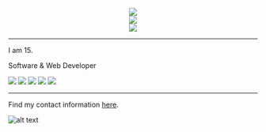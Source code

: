 <!--- - 👋 Hi, I’m @OfficialB
- 👀 I’m interested in learning & creating new things
- 🌱 I’m currently learning JavaScript & PHP
- 🌐 I'm a website creator
- 📚 I know HTML, CSS, PHP, and JavaScript. I am still learning JavaScript and PHP.
- 📫 Contact me by Discord, Official B#0001.

# Most of my repo's are private.
## https://www.bsite.wtf is my website. --->
<!---
OfficialB/OfficialB is a ✨ special ✨ repository because its `README.md` (this file) appears on your GitHub profile.
You can click the Preview link to take a look at your changes.
--->


<p align="center"> 
 
<img src="https://github-readme-stats.vercel.app/api?username=officialb&show_icons=true&theme=dark&count_private=true">
 <br>
 <img src="https://img.shields.io/badge/IDE-Visual%20Studio%20Code-blue">
 <br>
 <img src="https://img.shields.io/badge/OS-Windows%2011-informational">
</p>
<hr>
I am 15.

Software & Web Developer

<img src="https://img.shields.io/badge/Language-C%23-brightgreen">
<img src="https://img.shields.io/badge/Language-C%2B%2B-critical">
<img src="https://img.shields.io/badge/Language-HTML-red">
<img src="https://img.shields.io/badge/Language-CSS-blue">
<img src="https://img.shields.io/badge/Language-PHP-9cf">
<hr>
Find my contact information <a href="https://www.recon.best">here</a>.

![alt text](https://media.discordapp.net/attachments/875439238643068968/878785066489221150/b_sig.png)
